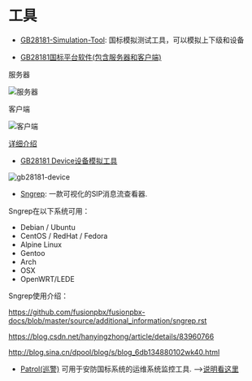 # 工具


+ [GB28181-Simulation-Tool](https://github.com/GB28181/GB28181-Simulation-Tool): 国标模拟测试工具，可以模拟上下级和设备

+ [GB28181国标平台软件(包含服务器和客户端)](https://github.com/QuickGBLink88/GB28181_ServerPlatform)

服务器

![服务器](https://img-blog.csdnimg.cn/2019112619195798.jpg?x-oss-process=image/watermark,type_ZmFuZ3poZW5naGVpdGk,shadow_10,text_aHR0cHM6Ly9ibG9nLmNzZG4ubmV0L1F1aWNrR0JMaW5r,size_16,color_FFFFFF,t_70)

客户端

![客户端](https://img-blog.csdnimg.cn/20191126192237137.jpg?x-oss-process=image/watermark,type_ZmFuZ3poZW5naGVpdGk,shadow_10,text_aHR0cHM6Ly9ibG9nLmNzZG4ubmV0L1F1aWNrR0JMaW5r,size_16,color_FFFFFF,t_70)

[详细介绍](https://blog.csdn.net/QuickGBLink/article/details/103263391)

+ [GB28181 Device设备模拟工具](http://www.happytimesoft.com/products/gb28181-device/index.html)

 ![gb28181-device](http://www.happytimesoft.com/products/gb28181-device/gb28181-device.jpg)

+ [Sngrep](https://github.com/irontec/sngrep): 一款可视化的SIP消息流查看器.

Sngrep在以下系统可用：

- Debian / Ubuntu
- CentOS / RedHat / Fedora
- Alpine Linux
- Gentoo
- Arch
- OSX
- OpenWRT/LEDE

Sngrep使用介绍：

<https://github.com/fusionpbx/fusionpbx-docs/blob/master/source/additional_information/sngrep.rst>

<https://blog.csdn.net/hanyingzhong/article/details/83960766>

<http://blog.sina.cn/dpool/blog/s/blog_6db134880102wk40.html>

+ [Patrol(巡警)](https://github.com/lonelygo/patrol) 可用于安防国标系统的运维系统监控工具. -->[说明看这里](https://github.com/ccevan/patrol/wiki/%E8%A7%86%E9%A2%91%E5%B9%B3%E5%8F%B0%E7%99%BB%E5%BD%95%E4%BF%A1%E6%81%AFapi)
